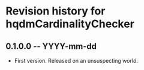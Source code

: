 # Revision history for hqdmCardinalityChecker

## 0.1.0.0 -- YYYY-mm-dd

* First version. Released on an unsuspecting world.
